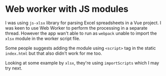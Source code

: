 # Web worker with JS modules
I was using `js-xlsx` library for parsing Excel spreadsheets in a Vue project.
I was keen to use Web Worker to perform the processing in a separate thread.
However the app wan't able to run as `webpack` unable to import the `xlsx`
module in the worker script file.

Some people suggests adding the module using `<script>` tag in the static `index.html`
but that also didn't work for me too.

Looking at some example by `xlsx`, they're using `importScripts` which I may try next.
